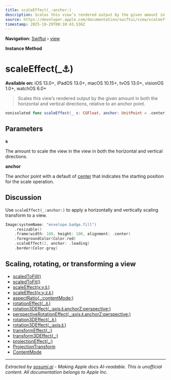 ```yaml
---
title: scaleEffect(_:anchor:)
description: Scales this view’s rendered output by the given amount in both the horizontal and vertical directions, relative to an anchor point.
source: https://developer.apple.com/documentation/swiftui/view/scaleeffect(_:anchor:)
timestamp: 2025-10-29T00:10:43.536Z
---
```


**Navigation:** [Swiftui](/documentation/swiftui) › [view](/documentation/swiftui/view)

**Instance Method**

# scaleEffect(_:anchor:)

**Available on:** iOS 13.0+, iPadOS 13.0+, macOS 10.15+, tvOS 13.0+, visionOS 1.0+, watchOS 6.0+

> Scales this view’s rendered output by the given amount in both the horizontal and vertical directions, relative to an anchor point.

```swift
nonisolated func scaleEffect(_ s: CGFloat, anchor: UnitPoint = .center) -> ModifiedContent<Self, _UniformScaleEffect>
```

## Parameters

**s**

The amount to scale the view in the view in both the horizontal and vertical directions.



**anchor**

The anchor point with a default of [center](/documentation/swiftui/unitpoint/center) that indicates the starting position for the scale operation.



## Discussion

Use `scaleEffect(_:anchor:)` to apply a horizontally and vertically scaling transform to a view.

```swift
Image(systemName: "envelope.badge.fill")
    .resizable()
    .frame(width: 100, height: 100, alignment: .center)
    .foregroundColor(Color.red)
    .scaleEffect(2, anchor: .leading)
    .border(Color.gray)
```



## Scaling, rotating, or transforming a view

- [scaledToFill()](/documentation/swiftui/view/scaledtofill())
- [scaledToFit()](/documentation/swiftui/view/scaledtofit())
- [scaleEffect(x:y:anchor:)](/documentation/swiftui/view/scaleeffect(x:y:anchor:))
- [scaleEffect(x:y:z:anchor:)](/documentation/swiftui/view/scaleeffect(x:y:z:anchor:))
- [aspectRatio(_:contentMode:)](/documentation/swiftui/view/aspectratio(_:contentmode:))
- [rotationEffect(_:anchor:)](/documentation/swiftui/view/rotationeffect(_:anchor:))
- [rotation3DEffect(_:axis:anchor:anchorZ:perspective:)](/documentation/swiftui/view/rotation3deffect(_:axis:anchor:anchorz:perspective:))
- [perspectiveRotationEffect(_:axis:anchor:anchorZ:perspective:)](/documentation/swiftui/view/perspectiverotationeffect(_:axis:anchor:anchorz:perspective:))
- [rotation3DEffect(_:anchor:)](/documentation/swiftui/view/rotation3deffect(_:anchor:))
- [rotation3DEffect(_:axis:anchor:)](/documentation/swiftui/view/rotation3deffect(_:axis:anchor:))
- [transformEffect(_:)](/documentation/swiftui/view/transformeffect(_:))
- [transform3DEffect(_:)](/documentation/swiftui/view/transform3deffect(_:))
- [projectionEffect(_:)](/documentation/swiftui/view/projectioneffect(_:))
- [ProjectionTransform](/documentation/swiftui/projectiontransform)
- [ContentMode](/documentation/swiftui/contentmode)

---

*Extracted by [sosumi.ai](https://sosumi.ai) - Making Apple docs AI-readable.*
*This is unofficial content. All documentation belongs to Apple Inc.*
